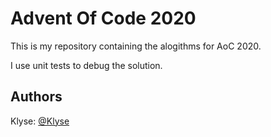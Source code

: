 # Advent Of Code 2020

This is my repository containing the alogithms for AoC 2020.

I use unit tests to debug the solution.

## Authors
Klyse: [@Klyse](https://github.com/klyse/)
